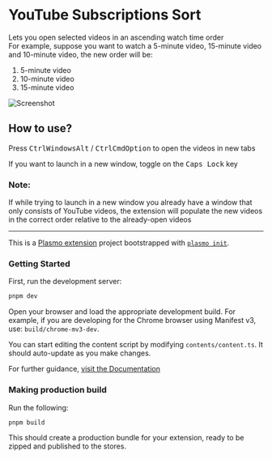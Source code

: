 # YouTube Subscriptions Sort

Lets you open selected videos in an ascending watch time order  
For example, suppose you want to watch a 5-minute video, 15-minute video and 10-minute video, the new order will be:
1. 5-minute video
2. 10-minute video
3. 15-minute video

![Screenshot](https://user-images.githubusercontent.com/6422804/191924845-3ca34767-c70c-4c08-8b71-a8b7b1da9c1b.png)

## How to use?
Press <kbd>Ctrl</kbd><kbd>Windows</kbd><kbd>Alt</kbd> / <kbd>Ctrl</kbd><kbd>Cmd</kbd><kbd>Option</kbd> to open the videos in new tabs

If you want to launch in a new window, toggle on the <kbd>Caps Lock</kbd> key

### Note:
If while trying to launch in a new window you already have a window that only consists of YouTube videos, the extension will populate the new videos in the correct order relative to the already-open videos 

---

This is a [Plasmo extension](https://docs.plasmo.com/) project bootstrapped with [`plasmo init`](https://www.npmjs.com/package/plasmo).

### Getting Started

First, run the development server:

```bash
pnpm dev
```

Open your browser and load the appropriate development build. For example, if you are developing for the Chrome browser using Manifest v3, use: `build/chrome-mv3-dev`.

You can start editing the content script by modifying `contents/content.ts`. It should auto-update as you make changes.

For further guidance, [visit the Documentation](https://docs.plasmo.com/)

### Making production build

Run the following:

```bash
pnpm build
```

This should create a production bundle for your extension, ready to be zipped and published to the stores.
